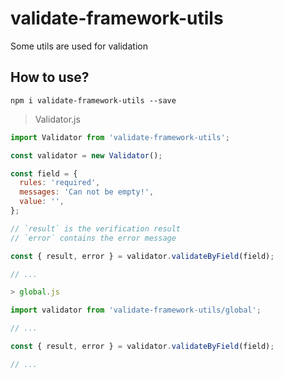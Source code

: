# validate-framework-utils

Some utils are used for validation

## How to use?

    npm i validate-framework-utils --save

> Validator.js

```js
import Validator from 'validate-framework-utils';

const validator = new Validator();

const field = {
  rules: 'required',
  messages: 'Can not be empty!',
  value: '',
};

// `result` is the verification result
// `error` contains the error message

const { result, error } = validator.validateByField(field);

// ...

> global.js

import validator from 'validate-framework-utils/global';

// ...

const { result, error } = validator.validateByField(field);

// ...

```
